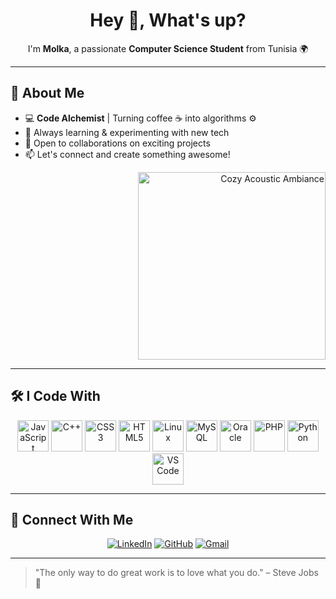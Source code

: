 <h1 align="center">Hey 👋, What's up?</h1>

<p align="center">I'm <strong>Molka</strong>, a passionate <strong>Computer Science Student</strong> from Tunisia 🌍</p>

---

## 🚀 About Me

- 💻 **Code Alchemist** | Turning coffee ☕ into algorithms ⚙️
- 🌟 Always learning & experimenting with new tech
- 🤝 Open to collaborations on exciting projects
- 📫 Let's connect and create something awesome!

<p align="right">
  <img src="https://media2.giphy.com/media/v1.Y2lkPTc5MGI3NjExNnFxbTF3eTFvZWhoajRrNWluYjdxeG1jOXc1OWsyaWUzZGducTRjcCZlcD12MV9pbnRlcm5hbF9naWZfYnlfaWQmY3Q9Zw/wwg1suUiTbCY8H8vIA/giphy.gif" alt="Cozy Acoustic Ambiance" width="300">
</p>

---

## 🛠️ I Code With

<p align="center">
  <img src="https://cdn.jsdelivr.net/gh/devicons/devicon/icons/javascript/javascript-original.svg" height="50" alt="JavaScript" />
  <img src="https://cdn.jsdelivr.net/gh/devicons/devicon/icons/cplusplus/cplusplus-original.svg" height="50" alt="C++" />
  <img src="https://cdn.jsdelivr.net/gh/devicons/devicon/icons/css3/css3-original.svg" height="50" alt="CSS3" />
  <img src="https://cdn.jsdelivr.net/gh/devicons/devicon/icons/html5/html5-original.svg" height="50" alt="HTML5" />
  <img src="https://cdn.jsdelivr.net/gh/devicons/devicon/icons/linux/linux-original.svg" height="50" alt="Linux" />
  <img src="https://cdn.jsdelivr.net/gh/devicons/devicon/icons/mysql/mysql-original.svg" height="50" alt="MySQL" />
  <img src="https://cdn.jsdelivr.net/gh/devicons/devicon/icons/oracle/oracle-original.svg" height="50" alt="Oracle" />
  <img src="https://cdn.jsdelivr.net/gh/devicons/devicon/icons/php/php-original.svg" height="50" alt="PHP" />
  <img src="https://cdn.jsdelivr.net/gh/devicons/devicon/icons/python/python-original.svg" height="50" alt="Python" />
  <img src="https://cdn.jsdelivr.net/gh/devicons/devicon/icons/vscode/vscode-original.svg" height="50" alt="VS Code" />
</p>

---

## 🌟 Connect With Me

<p align="center">
  <a href="https://www.linkedin.com/in/yourprofile" target="_blank"><img src="https://img.shields.io/badge/LinkedIn-blue?style=for-the-badge&logo=linkedin" alt="LinkedIn"/></a>
  <a href="https://github.com/yourgithub" target="_blank"><img src="https://img.shields.io/badge/GitHub-black?style=for-the-badge&logo=github" alt="GitHub"/></a>
  <a href="mailto:youremail@gmail.com" target="_blank"><img src="https://img.shields.io/badge/Gmail-red?style=for-the-badge&logo=gmail" alt="Gmail"/></a>
</p>

---

> "The only way to do great work is to love what you do." – Steve Jobs 🚀
